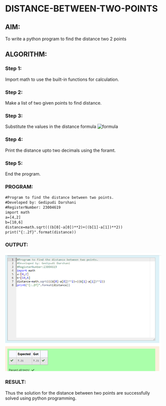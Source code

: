 # DISTANCE-BETWEEN-TWO-POINTS

## AIM:
To write a python program to find the distance two 2 points
## ALGORITHM:
### Step 1: 
Import math to use the built-in functions for calculation.
### Step 2: 
Make a list of two given points to find distance.
### Step 3: 
Substitute the values in the distance formula  ![formula](/formula.JPG)
### Step 4: 
Print the distance upto two decimals using the foramt.
### Step 5:
End the program. 
### PROGRAM:
``````
#Program to find the distance between two points.
#Developed by: Gedipudi Darshani
#RegisterNumber: 23004619
import math
a=[4,2]
b=[10,6]
distance=math.sqrt(((b[0]-a[0])**2)+((b[1]-a[1])**2))
print("{:.2f}".format(distance))
``````
### OUTPUT:
![solution](output1.png)
### RESULT:
Thus the solution for the distance between two points are successfully solved using python programming.